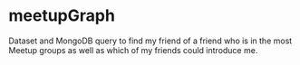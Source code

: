 # meetupGraph
Dataset and MongoDB query to find my friend of a friend who is in the most Meetup groups as well as which of my friends could introduce me.
